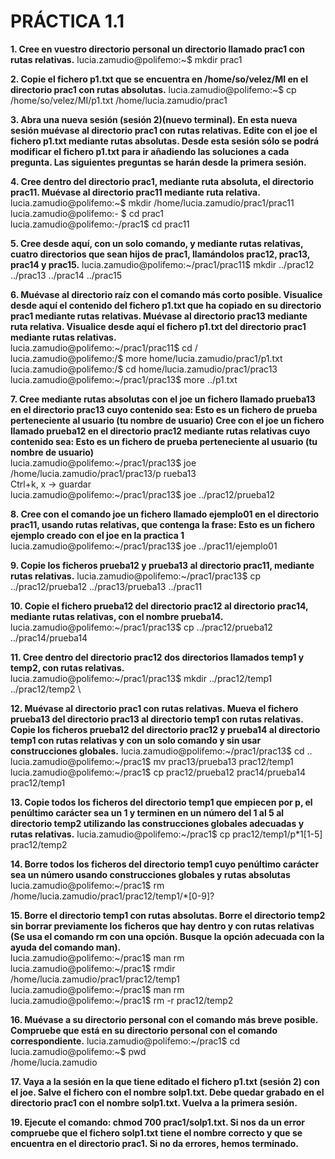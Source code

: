 # PRÁCTICA 1.1

**1. Cree en vuestro directorio personal un directorio llamado prac1 con rutas relativas.**
lucia.zamudio@polifemo:~$ mkdir prac1

**2. Copie el fichero p1.txt que se encuentra en /home/so/velez/MI en el directorio prac1 con rutas absolutas.**
lucia.zamudio@polifemo:~$ cp /home/so/velez/MI/p1.txt /home/lucia.zamudio/prac1

**3. Abra una nueva sesión (sesión 2)(nuevo terminal). En esta nueva sesión muévase al directorio prac1 con rutas relativas. Edite con el joe el fichero p1.txt mediante rutas absolutas. Desde esta sesión sólo se podrá modificar el fichero p1.txt para ir añadiendo las soluciones a cada pregunta. Las siguientes preguntas se harán desde la primera sesión.**


**4. Cree dentro del directorio prac1, mediante ruta absoluta, el directorio prac11. Muévase al directorio prac11 mediante ruta relativa.**\
lucia.zamudio@polifemo:~$ mkdir /home/lucia.zamudio/prac1/prac11 \
lucia.zamudio@polifemo:- $ cd prac1 \
lucia.zamudio@polifemo:-/prac1$ cd prac11 

**5. Cree desde aquí, con un solo comando, y mediante rutas relativas, cuatro directorios que sean hijos de prac1, llamándolos prac12, prac13, prac14 y prac15.**
lucia.zamudio@polifemo:~/prac1/prac11$ mkdir ../prac12 ../prac13 ../prac14 ../prac15

**6. Muévase al directorio raíz con el comando más corto posible. Visualice desde aquí el contenido del fichero p1.txt que ha copiado en su directorio prac1 mediante rutas relativas. Muévase al directorio prac13 mediante ruta relativa. Visualice desde aquí el fichero p1.txt del directorio prac1 mediante rutas relativas.**\
lucia.zamudio@polifemo:~/prac1/prac11$ cd /   \
lucia.zamudio@polifemo:/$ more home/lucia.zamudio/prac1/p1.txt \
lucia.zamudio@polifemo:/$ cd home/lucia.zamudio/prac1/prac13 \
lucia.zamudio@polifemo:~/prac1/prac13$ more ../p1.txt

**7. Cree mediante rutas absolutas con el joe un fichero llamado prueba13 en el directorio prac13 cuyo contenido sea:  Esto es un fichero de prueba perteneciente al usuario (tu nombre de usuario) Cree con el joe un fichero llamado prueba12 en el directorio prac12 mediante rutas relativas cuyo contenido sea: Esto es un fichero de prueba perteneciente al usuario (tu nombre de usuario)**\
lucia.zamudio@polifemo:~/prac1/prac13$ joe /home/lucia.zamudio/prac1/prac13/p
rueba13 \
Ctrl+k, x -> guardar \
lucia.zamudio@polifemo:~/prac1/prac13$ joe ../prac12/prueba12

**8. Cree con el comando joe un fichero llamado ejemplo01 en el directorio prac11, usando rutas relativas, que contenga la frase: Esto es un fichero ejemplo creado con el joe en la practica 1**
lucia.zamudio@polifemo:~/prac1/prac13$ joe ../prac11/ejemplo01

**9. Copie los ficheros prueba12 y prueba13 al directorio prac11, mediante rutas relativas.**
lucia.zamudio@polifemo:~/prac1/prac13$ cp ../prac12/prueba12 ../prac13/prueba13 ../prac11

**10. Copie el fichero prueba12 del directorio prac12 al directorio prac14, mediante rutas relativas, con el nombre prueba14.**
lucia.zamudio@polifemo:~/prac1/prac13$ cp ../prac12/prueba12 ../prac14/prueba14

**11. Cree dentro del directorio prac12 dos directorios llamados temp1 y temp2, con rutas relativas.** \
lucia.zamudio@polifemo:~/prac1/prac13$ mkdir ../prac12/temp1 ../prac12/temp2 \

**12. Muévase al directorio prac1 con rutas relativas. Mueva el fichero prueba13 del directorio prac13 al directorio temp1 con rutas relativas. Copie los ficheros prueba12 del 
directorio prac12 y prueba14 al directorio temp1 con rutas relativas y con un solo comando y sin usar construcciones globales.**
lucia.zamudio@polifemo:~/prac1/prac13$ cd ..
lucia.zamudio@polifemo:~/prac1$ mv prac13/prueba13 prac12/temp1 \
lucia.zamudio@polifemo:~/prac1$ cp prac12/prueba12 prac14/prueba14 prac12/temp1


**13. Copie todos los ficheros del directorio temp1 que empiecen por p, el penúltimo carácter sea un 1 y terminen en un número del 1 al 5 al directorio temp2 utilizando las construcciones globales adecuadas y rutas relativas.**
lucia.zamudio@polifemo:~/prac1$ cp prac12/temp1/p*1[1-5] prac12/temp2

**14. Borre todos los ficheros del directorio temp1 cuyo penúltimo carácter sea un número usando construcciones globales y rutas absolutas**
lucia.zamudio@polifemo:~/prac1$ rm /home/lucia.zamudio/prac1/prac12/temp1/*[0-9]?

**15. Borre el directorio temp1 con rutas absolutas. Borre el directorio temp2 sin borrar previamente los ficheros que hay dentro y con rutas relativas (Se usa el comando rm con una opción. Busque la opción adecuada con la ayuda del comando man).**\
lucia.zamudio@polifemo:~/prac1$ man rm\
lucia.zamudio@polifemo:~/prac1$ rmdir /home/lucia.zamudio/prac1/prac12/temp1\
lucia.zamudio@polifemo:~/prac1$ man rm\
lucia.zamudio@polifemo:~/prac1$ rm -r prac12/temp2

**16. Muévase a su directorio personal con el comando más breve posible. Compruebe que está en su directorio personal con el comando correspondiente.**
lucia.zamudio@polifemo:~/prac1$ cd \
lucia.zamudio@polifemo:~$ pwd\
/home/lucia.zamudio 

**17. Vaya a la sesión en la que tiene editado el fichero p1.txt (sesión 2) con el joe. Salve el fichero con el nombre solp1.txt. Debe quedar grabado en el directorio prac1 con el nombre solp1.txt. Vuelva a la primera sesión.**

**19. Ejecute el comando: chmod 700 prac1/solp1.txt. Si nos da un error compruebe que el fichero solp1.txt tiene el nombre correcto y que se encuentra en el directorio prac1. Si no da errores, hemos terminado.**

